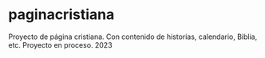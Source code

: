 # paginacristiana
Proyecto de página cristiana. Con contenido de historias, calendario, Biblia, etc. Proyecto en proceso. 2023
